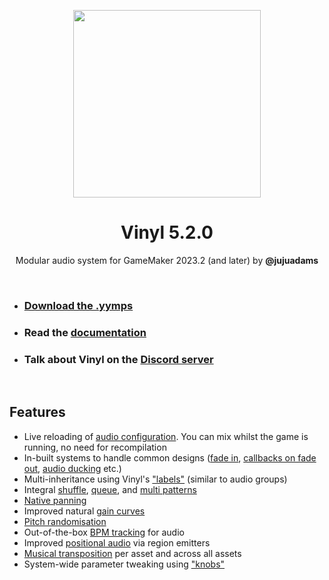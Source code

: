 <p align="center"><img src="https://raw.githubusercontent.com/JujuAdams/vinyl/master/LOGO.png" style="display:block; margin:auto; width:300px"></p>
<h1 align="center">Vinyl 5.2.0</h1>

<p align="center">Modular audio system for GameMaker 2023.2 (and later) by <b>@jujuadams</b></p>

&nbsp;

- ### [Download the .yymps](https://github.com/JujuAdams/Vinyl/releases/)
- ### Read the [documentation](http://jujuadams.github.io/Vinyl)
- ### Talk about Vinyl on the [Discord server](https://discord.gg/8krYCqr)

&nbsp;

## Features

- Live reloading of [audio configuration](http://jujuadams.github.io/Vinyl/#/Config-File). You can mix whilst the game is running, no need for recompilation
- In-built systems to handle common designs ([fade in](http://jujuadams.github.io/Vinyl/Playing-Audio), [callbacks on fade out](http://jujuadams.github.io/Vinyl/Stopping-Audio), [audio ducking](http://jujuadams.github.io/Vinyl/Stacks) etc.)
- Multi-inheritance using Vinyl's ["labels"](http://jujuadams.github.io/Vinyl/Labels) (similar to audio groups)
- Integral [shuffle](http://jujuadams.github.io/Vinyl/Shuffle-Patterns), [queue](http://jujuadams.github.io/Vinyl/Queue-Patterns), and [multi patterns](http://jujuadams.github.io/Vinyl/Multi-Patterns)
- [Native panning](http://jujuadams.github.io/Vinyl/Positional)
- Improved natural [gain curves](http://jujuadams.github.io/Vinyl/Gain)
- [Pitch randomisation](http://jujuadams.github.io/Vinyl/Pitch) 
- Out-of-the-box [BPM tracking](http://jujuadams.github.io/Vinyl/BPM) for audio
- Improved [positional audio](http://jujuadams.github.io/Vinyl/Emitters) via region emitters
- [Musical transposition](http://jujuadams.github.io/Vinyl/Transposition) per asset and across all assets
- System-wide parameter tweaking using ["knobs"](http://jujuadams.github.io/Vinyl/Knobs)
